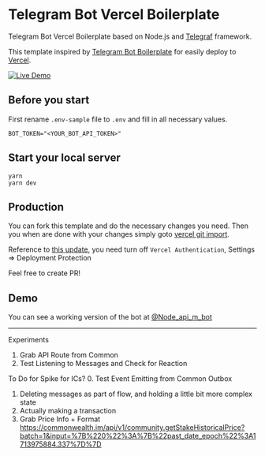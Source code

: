 # Telegram Bot Vercel Boilerplate

Telegram Bot Vercel Boilerplate based on Node.js and [Telegraf](https://github.com/telegraf/telegraf) framework.

This template inspired by [Telegram Bot Boilerplate](https://github.com/yakovlevyuri/telegram-bot-boilerplate) for easily deploy to [Vercel](https://vercel.com).

[![Live Demo](https://img.shields.io/badge/Medium-12100E?style=for-the-badge&logo=medium&logoColor=white)](https://medium.com/@7rodma/deploy-a-serverless-telegram-chatbot-using-vercel-57665d942a58)

## Before you start

First rename `.env-sample` file to `.env` and fill in all necessary values.

```
BOT_TOKEN="<YOUR_BOT_API_TOKEN>"
```

## Start your local server

```
yarn
yarn dev
```

## Production

You can fork this template and do the necessary changes you need. Then you when are done with your changes simply goto [vercel git import](https://vercel.com/import/git).

Reference to [this update](https://vercel.com/docs/security/deployment-protection#migrating-to-standard-protection), you need turn off `Vercel Authentication`, Settings => Deployment Protection

Feel free to create PR!

## Demo

You can see a working version of the bot at [@Node_api_m_bot](https://t.me/Node_api_m_bot)

------
Experiments

1. Grab API Route from Common
2. Test Listening to Messages and Check for Reaction

To Do for Spike for ICs?
0. Test Event Emitting from Common Outbox
1. Deleting messages as part of flow, and holding a little bit more complex state
2. Actually making a transaction
3. Grab Price Info + Format https://commonwealth.im/api/v1/community.getStakeHistoricalPrice?batch=1&input=%7B%220%22%3A%7B%22past_date_epoch%22%3A1713975884.337%7D%7D
